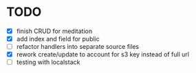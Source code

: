 # TODO
- [x] finish CRUD for meditation
- [x] add index and field for public
- [ ] refactor handlers into separate source files
- [x] rework create/update to account for s3 key instead of full url
- [ ] testing with localstack
